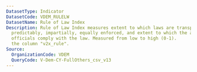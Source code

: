 ```yaml
---
DatasetType: Indicator
DatasetCode: VDEM_RULELW
DatasetName: Rule of Law Index
Description: Rule of Law Index measures extent to which laws are transparently, independently,
  predictably, impartially, equally enforced, and extent to which the actions of government
  officials comply with the law. Measured from low to high (0-1).
  the column "v2x_rule".
Source:
  OrganizationCode: VDEM
  QueryCode: V-Dem-CY-FullOthers_csv_v13
---
```


